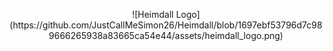 <p align=center>
  ![Heimdall Logo](https://github.com/JustCallMeSimon26/Heimdall/blob/1697ebf53796d7c989666265938a83665ca54e44/assets/heimdall_logo.png)
</p>
